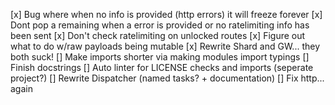 [x] Bug where when no info is provided (http errors) it will freeze forever
[x] Dont pop a remaining when a error is provided or no ratelimiting info has been sent
[x] Don't check ratelimiting on unlocked routes
[x] Figure out what to do w/raw payloads being mutable
[x] Rewrite Shard and GW... they both suck!
[] Make imports shorter via making modules import typings
[] Finish docstrings
[] Auto linter for LICENSE checks and imports (seperate project?)
[] Rewrite Dispatcher (named tasks? + documentation)
[] Fix http... again
